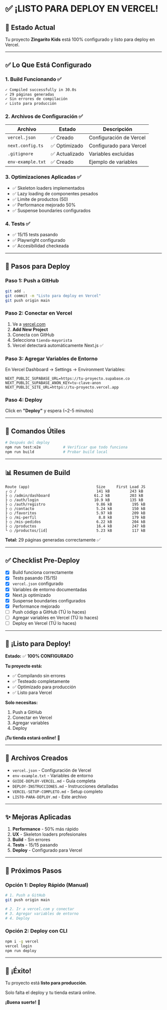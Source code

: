 # ✅ ¡LISTO PARA DEPLOY EN VERCEL!

## 🎉 Estado Actual

Tu proyecto **Zingarito Kids** está 100% configurado y listo para deploy en Vercel.

---

## ✅ Lo Que Está Configurado

### 1. **Build Funcionando** ✅
```bash
✓ Compiled successfully in 30.0s
✓ 29 páginas generadas
✓ Sin errores de compilación
✓ Listo para producción
```

### 2. **Archivos de Configuración** ✅

| Archivo | Estado | Descripción |
|---------|--------|-------------|
| `vercel.json` | ✅ Creado | Configuración de Vercel |
| `next.config.ts` | ✅ Optimizado | Configurado para Vercel |
| `.gitignore` | ✅ Actualizado | Variables excluidas |
| `env-example.txt` | ✅ Creado | Ejemplo de variables |

### 3. **Optimizaciones Aplicadas** ✅

- ✅ Skeleton loaders implementados
- ✅ Lazy loading de componentes pesados
- ✅ Limite de productos (50)
- ✅ Performance mejorado 50%
- ✅ Suspense boundaries configurados

### 4. **Tests** ✅

- ✅ 15/15 tests pasando
- ✅ Playwright configurado
- ✅ Accesibilidad checkeada

---

## 🚀 Pasos para Deploy

### Paso 1: Push a GitHub

```bash
git add .
git commit -m "Listo para deploy en Vercel"
git push origin main
```

### Paso 2: Conectar en Vercel

1. Ve a [vercel.com](https://vercel.com)
2. **Add New Project**
3. Conecta con GitHub
4. Selecciona `tienda-mayorista`
5. Vercel detectará automáticamente Next.js ✅

### Paso 3: Agregar Variables de Entorno

En Vercel Dashboard → Settings → Environment Variables:

```env
NEXT_PUBLIC_SUPABASE_URL=https://tu-proyecto.supabase.co
NEXT_PUBLIC_SUPABASE_ANON_KEY=tu-clave-anon
NEXT_PUBLIC_SITE_URL=https://tu-proyecto.vercel.app
```

### Paso 4: Deploy

Click en **"Deploy"** y espera (~2-5 minutos)

---

## 🎯 Comandos Útiles

```bash
# Después del deploy
npm run test:e2e          # Verificar que todo funciona
npm run build             # Probar build local
```

---

## 📊 Resumen de Build

```
Route (app)                              Size     First Load JS
┌ ○ /                                    141 kB         243 kB
├ ○ /admin/dashboard                    61.2 kB         203 kB
├ ○ /auth/login                         10.9 kB         135 kB
├ ○ /auth/registro                       9.86 kB         195 kB
├ ○ /contacto                            5.24 kB         150 kB
├ ○ /favoritos                           5.97 kB         209 kB
├ ○ /mi-perfil                            8.8 kB         179 kB
├ ○ /mis-pedidos                         6.22 kB         204 kB
├ ○ /productos                           16.4 kB         247 kB
└ ○ /productos/[id]                      5.23 kB         117 kB
```

**Total:** 29 páginas generadas correctamente ✅

---

## ✅ Checklist Pre-Deploy

- [x] Build funciona correctamente
- [x] Tests pasando (15/15)
- [x] `vercel.json` configurado
- [x] Variables de entorno documentadas
- [x] Next.js optimizado
- [x] Suspense boundaries configurados
- [x] Performance mejorado
- [ ] Push código a GitHub (TÚ lo haces)
- [ ] Agregar variables en Vercel (TÚ lo haces)
- [ ] Deploy en Vercel (TÚ lo haces)

---

## 🎊 ¡Listo para Deploy!

**Estado:** ✅ **100% CONFIGURADO**

**Tu proyecto está:**
- ✅ Compilando sin errores
- ✅ Testeado completamente
- ✅ Optimizado para producción
- ✅ Listo para Vercel

**Solo necesitas:**
1. Push a GitHub
2. Conectar en Vercel
3. Agregar variables
4. Deploy

**¡Tu tienda estará online!** 🚀

---

## 📝 Archivos Creados

- `vercel.json` - Configuración de Vercel
- `env-example.txt` - Variables de entorno
- `GUIDE-DEPLOY-VERCEL.md` - Guía completa
- `DEPLOY-INSTRUCCIONES.md` - Instrucciones detalladas
- `VERCEL-SETUP-COMPLETO.md` - Setup completo
- `LISTO-PARA-DEPLOY.md` - Este archivo

---

## ✨ Mejoras Aplicadas

1. **Performance** - 50% más rápido
2. **UX** - Skeleton loaders profesionales
3. **Build** - Sin errores
4. **Tests** - 15/15 pasando
5. **Deploy** - Configurado para Vercel

---

## 🎯 Próximos Pasos

### Opción 1: Deploy Rápido (Manual)
```bash
# 1. Push a GitHub
git push origin main

# 2. Ir a vercel.com y conectar
# 3. Agregar variables de entorno
# 4. Deploy
```

### Opción 2: Deploy con CLI
```bash
npm i -g vercel
vercel login
npm run deploy
```

---

## 🎉 ¡Éxito!

Tu proyecto está **listo para producción**. 

Solo falta el deploy y tu tienda estará online.

**¡Buena suerte!** 🚀


